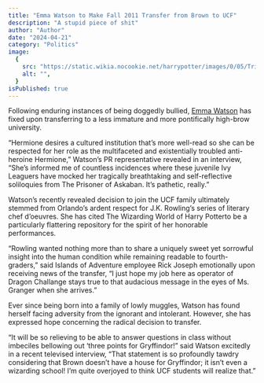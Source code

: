 ```yaml
---
title: "Emma Watson to Make Fall 2011 Transfer from Brown to UCF"
description: "A stupid piece of shit"
author: "Author"
date: "2024-04-21"
category: "Politics"
image:
  {
    src: "https://static.wikia.nocookie.net/harrypotter/images/0/05/Trio_ootp_2007_2.jpg/revision/latest?cb=20080827145049",
    alt: "",
  }
isPublished: true
---
```


Following enduring instances of being doggedly bullied, [Emma Watson](https://www.harrypotter.com) has fixed upon transferring to a less immature and more pontifically high-brow university.

“Hermione desires a cultured institution that’s more well-read so she can be respected for her role as the multifaceted and existentially troubled anti-heroine Hermione,” Watson’s PR representative revealed in an interview, “She’s informed me of countless incidences where these juvenile Ivy Leaguers have mocked her tragically breathtaking and self-reflective soliloquies from The Prisoner of Askaban. It’s pathetic, really.”

Watson’s recently revealed decision to join the UCF family ultimately stemmed from Orlando’s ardent respect for J.K. Rowling’s series of literary chef d’oeuvres. She has cited The Wizarding World of Harry Potterto be a particularly flattering repository for the spirit of her honorable performances.

“Rowling wanted nothing more than to share a uniquely sweet yet sorrowful insight into the human condition while remaining readable to fourth-graders,” said Islands of Adventure employee Rick Joseph emotionally upon receiving news of the transfer, “I just hope my job here as operator of Dragon Challange stays true to that audacious message in the eyes of Ms. Granger when she arrives.”

Ever since being born into a family of lowly muggles, Watson has found herself facing adversity from the ignorant and intolerant. However, she has expressed hope concerning the radical decision to transfer.

“It will be so relieving to be able to answer questions in class without imbeciles bellowing out ‘three points for Gryffindor!” said Watson excitedly in a recent televised interview, “That statement is so profoundly tawdry considering that Brown doesn’t have a house for Gryffindor; it isn’t even a wizarding school! I’m quite overjoyed to think UCF students will realize that.”
